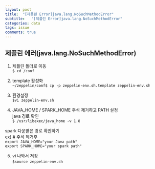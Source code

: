 ```yaml
---
layout: post
title:  "[제플린 Error]java.lang.NoSuchMethodError"
subtitle:   "[제플린 Error]java.lang.NoSuchMethodError"
categories: data
tags: issue
comments: true
---
```


## 제플린 에러(java.lang.NoSuchMethodError)

1. 제플린 폴더로 이동<br>
`$ cd /conf`


2. template 활성화<br>
`~/zeppelin/conf$ cp -p zeppelin-env.sh.template zeppelin-env.sh`


3. 환경설정<br>
`$vi zeppelin-env.sh`


4. JAVA_HOME / SPARK_HOME 주석 제거하고 PATH 설정<br>
java 경로 확인 <br>
`$ /usr/libexec/java_home -v 1.8`<br>

spark 다운받은 경로 확인하기<br>
ex) # 주석 제거후<br>
`export JAVA_HOME="your Java path"`<br>
`export SPARK_HOME="your spark path"`<br>


5. vi 나와서 저장<br>
`$source zeppelin-env.sh`
